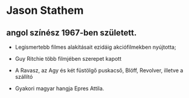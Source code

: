 # Jason Stathem

## angol színész 1967-ben született.

- Legismertebb filmes alakításait ezidáig akciófilmekben nyújtotta;
- Guy Ritchie több filmjében szerepet kapott

- A Ravasz, az Agy és két füstölgő puskacső, Blöff, Revolver, illetve a szállító

- Gyakori magyar hangja Epres Attila.